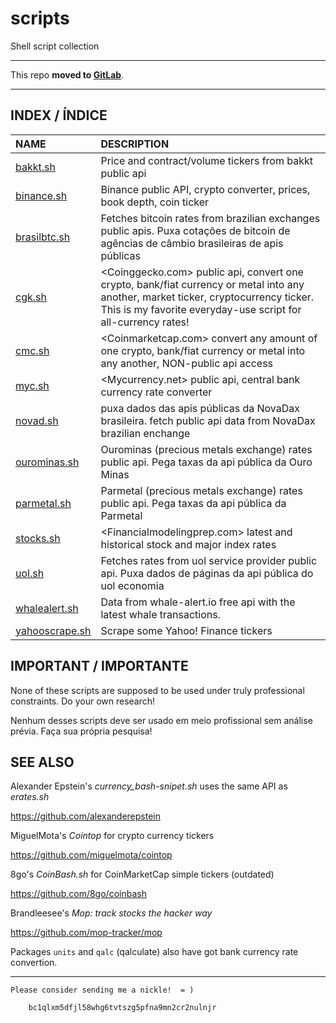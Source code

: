 # scripts
Shell script collection

---

This repo __moved to [GitLab](https://gitlab.com/mountaineerbr/scripts/-/tree/main/markets)__.

---


## INDEX / ÍNDICE

NAME | DESCRIPTION
:-------------|:-----------
[bakkt.sh](https://gitlab.com/mountaineerbr/scripts/-/blob/main/markets/bakkt.sh) | Price and contract/volume tickers from bakkt public api
[binance.sh](https://gitlab.com/mountaineerbr/scripts/-/blob/main/markets/binance.sh) |  Binance public API, crypto converter, prices, book depth, coin ticker
[brasilbtc.sh](https://gitlab.com/mountaineerbr/scripts/-/blob/main/markets/brasilbtc.sh) | Fetches bitcoin rates from brazilian exchanges public apis. Puxa cotações de bitcoin de agências de câmbio brasileiras de apis públicas
[cgk.sh](https://gitlab.com/mountaineerbr/scripts/-/blob/main/markets/cgk.sh) | <Coinggecko.com> public api, convert one crypto, bank/fiat currency or metal into any another, market ticker, cryptocurrency ticker. This is my favorite everyday-use script for all-currency rates!
[cmc.sh](https://gitlab.com/mountaineerbr/scripts/-/blob/main/markets/cmc.sh) |  <Coinmarketcap.com> convert any amount of one crypto, bank/fiat currency or metal into any another, NON-public api access
[myc.sh](https://gitlab.com/mountaineerbr/scripts/-/blob/main/markets/myc.sh) | <Mycurrency.net> public api, central bank currency rate converter
[novad.sh](https://gitlab.com/mountaineerbr/scripts/-/blob/main/markets/novad.sh) | puxa dados das apis públicas da NovaDax brasileira. fetch public api data from NovaDax brazilian enchange
[ourominas.sh](https://gitlab.com/mountaineerbr/scripts/-/blob/main/markets/ourominas.sh) | Ourominas (precious metals exchange) rates public api. Pega taxas da api pública da Ouro Minas
[parmetal.sh](https://gitlab.com/mountaineerbr/scripts/-/blob/main/markets/parmetal.sh) | Parmetal (precious metals exchange) rates public api. Pega taxas da api pública da Parmetal
[stocks.sh](https://gitlab.com/mountaineerbr/scripts/-/blob/main/markets/stocks.sh) | <Financialmodelingprep.com> latest and historical stock and major index rates
[uol.sh](https://gitlab.com/mountaineerbr/scripts/-/blob/main/markets/uol.sh) | Fetches rates from uol service provider public api. Puxa dados de páginas da api pública do uol economia
[whalealert.sh](https://gitlab.com/mountaineerbr/scripts/-/blob/main/markets/whalealert.sh) | Data from whale-alert.io free api with the latest whale transactions.
[yahooscrape.sh](https://gitlab.com/mountaineerbr/scripts/-/blob/main/markets/yahooscrape.sh) | Scrape some Yahoo! Finance tickers


## IMPORTANT / IMPORTANTE

None of these scripts are supposed to be used under truly professional constraints. Do your own research!

Nenhum desses scripts deve ser usado em meio profissional sem análise prévia. Faça sua própria pesquisa!


## SEE ALSO

Alexander Epstein's _currency_bash-snipet.sh_ uses the same API as _erates.sh_

<https://github.com/alexanderepstein>

MiguelMota's _Cointop_ for crypto currency tickers

<https://github.com/miguelmota/cointop>

8go's _CoinBash.sh_ for CoinMarketCap simple tickers (outdated)

<https://github.com/8go/coinbash> 

Brandleesee's _Mop: track stocks the hacker way_

<https://github.com/mop-tracker/mop>

Packages `units` and `qalc` (qalculate) also have got
bank currency rate convertion.


---

    Please consider sending me a nickle!  = )

        bc1qlxm5dfjl58whg6tvtszg5pfna9mn2cr2nulnjr

